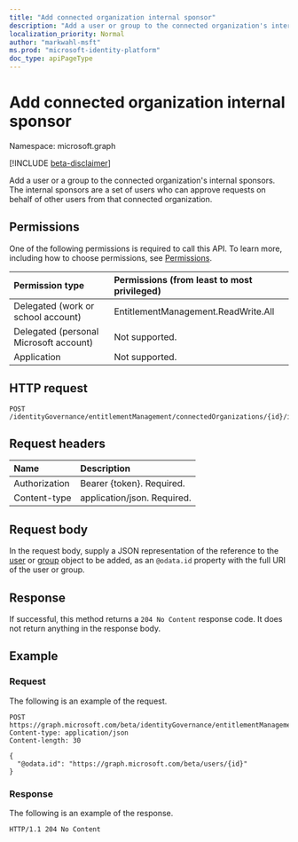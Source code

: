 ```yaml
---
title: "Add connected organization internal sponsor"
description: "Add a user or group to the connected organization's internal sponsors."
localization_priority: Normal
author: "markwahl-msft"
ms.prod: "microsoft-identity-platform"
doc_type: apiPageType
---
```


# Add connected organization internal sponsor

Namespace: microsoft.graph

[!INCLUDE [beta-disclaimer](../../includes/beta-disclaimer.md)]

Add a user or a group to the connected organization's internal sponsors. The internal sponsors are a set of users who can approve requests on behalf of other users from that connected organization.

## Permissions
One of the following permissions is required to call this API. To learn more, including how to choose permissions, see [Permissions](/graph/permissions-reference).

|Permission type      | Permissions (from least to most privileged)              |
|:--------------------|:---------------------------------------------------------|
|Delegated (work or school account)     | EntitlementManagement.ReadWrite.All |
|Delegated (personal Microsoft account) | Not supported.    |
|Application | Not supported. |

## HTTP request
<!-- { "blockType": "ignored" } -->
```http
POST /identityGovernance/entitlementManagement/connectedOrganizations/{id}/internalSponsors/$ref
```
## Request headers
| Name       | Description|
|:---------------|:----------|
| Authorization  | Bearer {token}. Required. |
| Content-type | application/json. Required. |

## Request body
In the request body, supply a JSON representation of the reference to the [user](../resources/user.md) or [group](../resources/group.md) object to be added, as an `@odata.id` property with the full URI of the user or group.

## Response
If successful, this method returns a `204 No Content` response code. It does not return anything in the response body.

## Example

### Request

The following is an example of the request.

<!-- {
  "blockType": "request",
  "name": "create_internalsponsor_from_connectedorganization"
}
-->
``` http
POST https://graph.microsoft.com/beta/identityGovernance/entitlementManagement/connectedOrganizations/{id}/internalSponsors/$ref
Content-type: application/json
Content-length: 30

{
  "@odata.id": "https://graph.microsoft.com/beta/users/{id}"
}
```

### Response

The following is an example of the response.

<!-- {
  "blockType": "response",
  "truncated": true,
  "@odata.type": "microsoft.graph.directoryObject"
} -->
```http
HTTP/1.1 204 No Content
```

<!-- uuid: 8fcb5dbc-d5aa-4681-8e31-b001d5168d79
2015-10-25 14:57:30 UTC -->
<!--
{
  "type": "#page.annotation",
  "description": "Create connected organization internal sponsor",
  "keywords": "",
  "section": "documentation",
  "tocPath": "",
  "suppressions": [
  ]
}
-->
